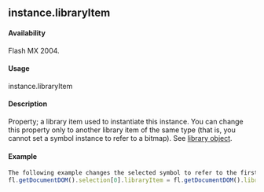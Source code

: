 ## instance.libraryItem

#### Availability

Flash MX 2004.

#### Usage

instance.libraryItem

#### Description

Property; a library item used to instantiate this instance. You can change this property only to another library item of the same type (that is, you cannot set a symbol instance to refer to a bitmap). See [library object](../library_object/library_summary.md).

#### Example

```javascript
The following example changes the selected symbol to refer to the first item in the library:
fl.getDocumentDOM().selection[0].libraryItem = fl.getDocumentDOM().library.items[0];

```